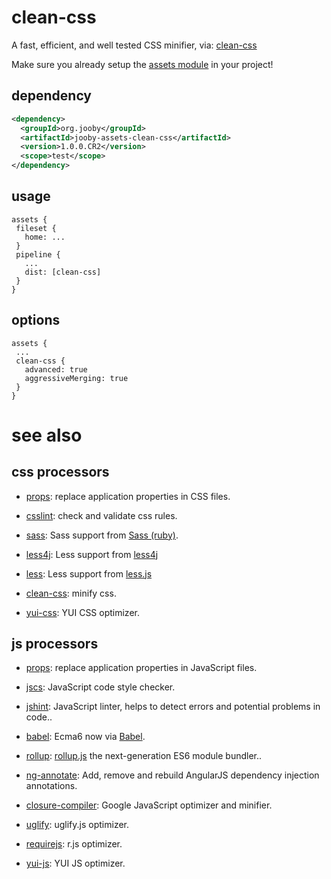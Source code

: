 # clean-css

A fast, efficient, and well tested CSS minifier, via: <a href="https://github.com/jakubpawlowicz/clean-css">clean-css</a>

Make sure you already setup the [assets module](https://github.com/jooby-project/jooby/tree/master/jooby-assets) in your project!

## dependency

```xml
<dependency>
  <groupId>org.jooby</groupId>
  <artifactId>jooby-assets-clean-css</artifactId>
  <version>1.0.0.CR2</version>
  <scope>test</scope>
</dependency>
```

## usage

```
assets {
 fileset {
   home: ...
 }
 pipeline {
   ...
   dist: [clean-css]
 }
}
```

## options

```
assets {
 ...
 clean-css {
   advanced: true
   aggressiveMerging: true
 }
}
```

# see also

## css processors

* [props](https://github.com/jooby-project/jooby/tree/master/jooby-assets-props): replace application properties in CSS files.

* [csslint](https://github.com/jooby-project/jooby/tree/master/jooby-assets-csslint): check and validate css rules.

* [sass](https://github.com/jooby-project/jooby/tree/master/jooby-assets-sass): Sass support from <a href="https://github.com/sass/sass">Sass (ruby)</a>.

* [less4j](https://github.com/jooby-project/jooby/tree/master/jooby-assets-less4j): Less support from [less4j](https://github.com/SomMeri/less4j)

* [less](https://github.com/jooby-project/jooby/tree/master/jooby-assets-less): Less support from [less.js](http://lesscss.org)

* [clean-css](https://github.com/jooby-project/jooby/tree/master/jooby-assets-clean-css): minify css.

* [yui-css](https://github.com/jooby-project/jooby/tree/master/jooby-assets-yui-compressor): YUI CSS optimizer.

## js processors

* [props](https://github.com/jooby-project/jooby/tree/master/jooby-assets-props): replace application properties in JavaScript files.

* [jscs](https://github.com/jooby-project/jooby/tree/master/jooby-assets-jscs): JavaScript code style checker.

* [jshint](https://github.com/jooby-project/jooby/tree/master/jooby-assets-jshint): JavaScript linter, helps to detect errors and potential problems in code..

* [babel](https://github.com/jooby-project/jooby/tree/master/jooby-assets-babel): Ecma6 now via <a href="http://babeljs.io/">Babel</a>.

* [rollup](https://github.com/jooby-project/jooby/tree/master/jooby-assets-rollup): <a href="http://rollupjs.org/">rollup.js</a> the next-generation ES6 module bundler..

* [ng-annotate](https://github.com/jooby-project/jooby/tree/master/jooby-assets-ng-annotate): Add, remove and rebuild AngularJS dependency injection annotations.

* [closure-compiler](https://github.com/jooby-project/jooby/tree/master/jooby-assets-closure-compiler): Google JavaScript optimizer and minifier.

* [uglify](https://github.com/jooby-project/jooby/tree/master/jooby-assets-uglify): uglify.js optimizer.

* [requirejs](https://github.com/jooby-project/jooby/tree/master/jooby-assets-requirejs): r.js optimizer.

* [yui-js](https://github.com/jooby-project/jooby/tree/master/jooby-assets-yui-compressor): YUI JS optimizer.
